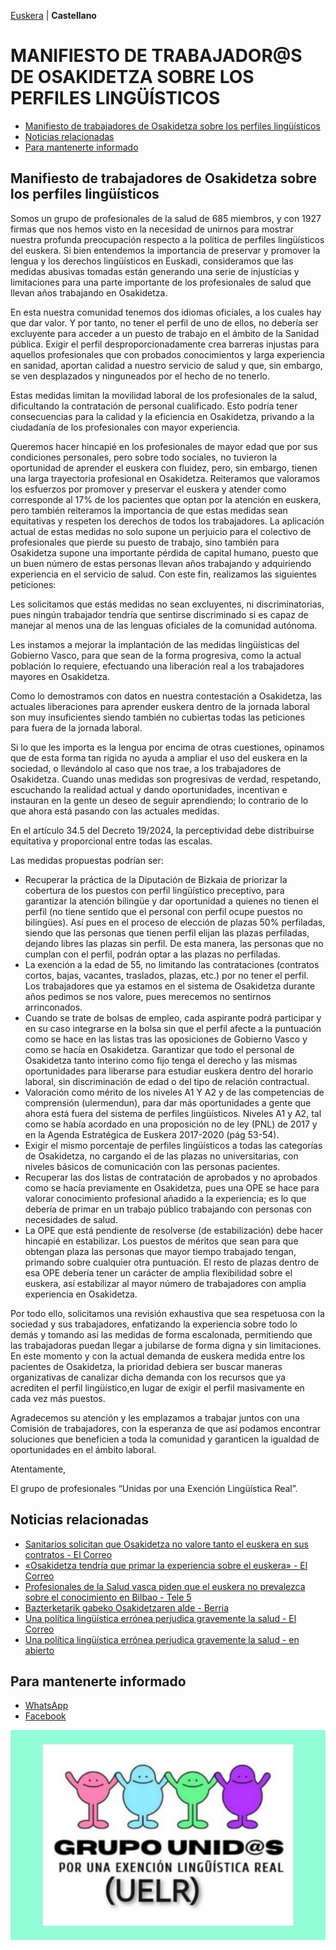 [Euskera](/) | **Castellano**  

# MANIFIESTO DE TRABAJADOR@S DE OSAKIDETZA SOBRE LOS PERFILES LINGÜÍSTICOS
* [Manifiesto de trabajadores de Osakidetza sobre los perfiles lingüísticos](#manifiesto-de-trabajadores-de-osakidetza-sobre-los-perfiles-lingüísticos)
* [Noticias relacionadas](#noticias-relacionadas)
* [Para mantenerte informado](#para-mantenerte-informado)

## Manifiesto de trabajadores de Osakidetza sobre los perfiles lingüísticos

Somos un grupo de profesionales de la salud de 685 miembros, y con 1927 firmas que nos hemos visto en la necesidad de unirnos para mostrar nuestra profunda preocupación respecto a la política de perfiles lingüísticos del euskera. Si bien entendemos la importancia de preservar y promover la lengua y los derechos lingüísticos en Euskadi, consideramos que las medidas abusivas  tomadas están generando una serie de injusticias y limitaciones para una parte importante de los profesionales de salud que llevan años trabajando en Osakidetza.

En esta nuestra comunidad tenemos dos idiomas oficiales, a los cuales hay que dar valor. Y por tanto, no tener el perfil de uno de ellos, no debería ser excluyente para acceder a un puesto de trabajo en el ámbito de la Sanidad pública. Exigir el perfil desproporcionadamente crea barreras injustas para aquellos profesionales que con probados conocimientos y larga experiencia en sanidad, aportan calidad a nuestro servicio de salud y que, sin embargo, se ven desplazados y ninguneados por el hecho de no tenerlo.

Estas medidas limitan la movilidad laboral de los profesionales de la salud, dificultando la contratación de personal cualificado. Esto podría tener consecuencias para la calidad y la eficiencia en Osakidetza, privando a la ciudadanía de los profesionales con mayor experiencia.

Queremos hacer hincapié en los profesionales de mayor edad que por sus condiciones personales, pero sobre todo sociales, no tuvieron la oportunidad de aprender el euskera con fluidez, pero, sin embargo, tienen una larga trayectoria profesional en Osakidetza. Reiteramos que valoramos los esfuerzos por promover y preservar el euskera y atender como corresponde al 17% de los pacientes que optan por la atención en euskera, pero también reiteramos la importancia de que estas medidas sean equitativas y respeten los derechos de todos los trabajadores. La aplicación actual de estas medidas no solo supone un perjuicio para el colectivo de profesionales que pierde su puesto de trabajo, sino también para Osakidetza supone una importante pérdida de capital humano, puesto que un buen número de estas personas llevan años trabajando y adquiriendo experiencia en el servicio de salud. Con este fin, realizamos las siguientes peticiones:

Les solicitamos que estás medidas no sean excluyentes, ni discriminatorias, pues ningún trabajador tendría que sentirse discriminado si es capaz de manejar al menos una de las lenguas oficiales de la comunidad autónoma.

Les instamos a mejorar la implantación de las medidas lingüísticas del Gobierno Vasco, para que sean de la forma progresiva, como la actual población lo requiere, efectuando una liberación real a los trabajadores mayores en Osakidetza.

Como lo demostramos con datos en nuestra contestación a Osakidetza, las actuales liberaciones para aprender euskera dentro de la jornada laboral son muy insuficientes siendo también no cubiertas todas las peticiones para fuera de la jornada laboral.

Si lo que les importa es la lengua por encima de otras cuestiones, opinamos que de esta forma tan rígida no ayuda a ampliar el uso del euskera en la sociedad, o llevándolo al caso que nos trae, a los trabajadores de Osakidetza. Cuando unas medidas son progresivas de verdad, respetando, escuchando la realidad actual y dando oportunidades, incentivan e instauran en la gente un deseo de seguir aprendiendo; lo contrario de lo que ahora está pasando con las actuales medidas.

En el artículo 34.5 del Decreto 19/2024, la perceptividad debe distribuirse equitativa y proporcional entre todas las escalas.

Las medidas propuestas podrían ser:

* Recuperar la práctica de la Diputación de Bizkaia de priorizar la cobertura de los puestos con perfil lingüístico preceptivo, para garantizar la atención bilingüe y dar oportunidad a quienes no tienen el perfil (no tiene sentido que el personal con perfil ocupe puestos no bilingües). Así pues en el proceso de elección de plazas 50% perfiladas, siendo que  las personas que tienen perfil elijan las plazas perfiladas, dejando libres las plazas sin perfil. De esta manera, las personas que no cumplan con el perfil, podrán optar a las plazas no perfiladas.
* La exención a la edad de 55, no limitando las contrataciones  (contratos cortos, bajas, vacantes, traslados, plazas, etc.) por no tener el perfil. Los trabajadores que ya estamos en el sistema de Osakidetza durante años pedimos se nos valore, pues merecemos no sentirnos arrinconados.
* Cuando se trate de bolsas de empleo, cada aspirante podrá participar y en su caso integrarse en la bolsa sin que el perfil afecte a la puntuación como se hace en las listas tras las oposiciones de Gobierno Vasco y como se hacía en Osakidetza.
Garantizar que todo el personal de Osakidetza tanto interino como fijo tenga el derecho y las mismas oportunidades para liberarse para estudiar euskera dentro del horario laboral, sin discriminación de edad o del tipo de relación contractual.
* Valoración como mérito de los niveles A1 Y A2 y de las competencias de comprensión (ulermendun), para dar más oportunidades a gente que ahora está fuera del sistema de perfiles lingüísticos. Niveles A1 y A2, tal como se había acordado en una proposición no de ley (PNL) de 2017 y en la Agenda Estratégica de Euskera 2017-2020  (pág 53-54).
* Exigir el mismo porcentaje de perfiles lingüísticos a todas las categorías de Osakidetza, no cargando el de las plazas no universitarias, con niveles básicos de comunicación con las personas pacientes.
* Recuperar las dos listas de contratación de aprobados y no aprobados como se hacía previamente en Osakidetza, pues una OPE se hace para valorar conocimiento profesional añadido a la experiencia; es lo que debería de primar en un trabajo público trabajando con personas con necesidades de salud.
* La OPE que está pendiente de resolverse (de estabilización) debe hacer hincapié en estabilizar. Los puestos de méritos que sean para que obtengan plaza las personas que mayor tiempo trabajado tengan, primando sobre cualquier otra puntuación. El resto de plazas dentro de esa OPE debería tener un carácter de amplia flexibilidad sobre el euskera, así estabilizar al mayor número de trabajadores con amplia experiencia en Osakidetza.

Por todo ello, solicitamos una revisión exhaustiva que sea respetuosa con la sociedad y sus trabajadores, enfatizando la experiencia sobre todo lo demás y tomando así las medidas de forma escalonada, permitiendo que las trabajadoras puedan llegar a jubilarse de forma digna y sin limitaciones. En este momento y con la actual demanda de euskera medida entre los pacientes de Osakidetza, la prioridad debiera ser buscar maneras organizativas de canalizar dicha demanda con los recursos que ya acrediten el perfil lingüístico,en lugar de exigir el perfil masivamente en cada vez más puestos.

Agradecemos su atención y les emplazamos a trabajar juntos con una Comisión de trabajadores, con la esperanza de que así podamos encontrar soluciones que beneficien a toda la comunidad y garanticen la igualdad de oportunidades en el ámbito laboral.

Atentamente,

El grupo de profesionales “Unidas por una Exención Lingüística Real”.

## Noticias relacionadas

* [Sanitarios solicitan que Osakidetza no valore tanto el euskera en sus contratos - El Correo](https://www.elcorreo.com/sociedad/salud/sanitarios-solicitan-osakidetza-valore-euskera-contratos-20240719001606-nt.html)
* [«Osakidetza tendría que primar la experiencia sobre el euskera» - El Correo](https://www.elcorreo.com/sociedad/salud/osakidetza-primar-experiencia-sobre-euskera-20240720002821-nt.html)
* [Profesionales de la Salud vasca piden que el euskera no prevalezca sobre el conocimiento en Bilbao - Tele 5](https://www.telecinco.es/noticias/euskadi/20240905/profesionales-salud-euskera-conocimientos-hospitales-bilbao_18_013376211.html)
* [Bazterketarik gabeko Osakidetzaren alde - Berria](https://www.berria.eus/iritzia/artikuluak/bazterketarik-gabeko-osakidetzaren-alde_2129994_102.html)
* [Una política lingüística errónea perjudica gravemente la salud - El Correo](https://www.elcorreo.com/opinion/tribunas/teresa-perales-jose-do-pozo-raquel-reglado-josebe-vicente-politica-linguistica-erronea-perjudica-gravemente-salud-20250213205503-nt.html)
* [Una política lingüística errónea perjudica gravemente la salud - en abierto](https://www.elcorreo.com/opinion/tribunas/teresa-perales-jose-do-pozo-raquel-reglado-josebe-vicente-politica-linguistica-erronea-perjudica-gravemente-salud-20250213205503-nt.html)

## Para mantenerte informado

* [WhatsApp](https://chat.whatsapp.com/J3jWpnjJAWlJm9dGGHl7OH)
* [Facebook](https://www.facebook.com/share/g/FNTci96ehkhQ8vSZ/)

<img src="6026172736918896657.jpg" alt="Grupos unidos, por una exección lingüística real" width="600">

<meta property="og:title" content="convivencialinguisticaosakidetza">
<style>
h1:nth-child(1) {
  visibility: hidden;
  line-height: 0;
}
.pressbutton {
    border: none;
    padding: 15px 32px;
    text-decoration: none;
    display: inline-block;
    font-size: 16px;
    border-radius: 20px;
}
.footer {display:none;}
</style>
